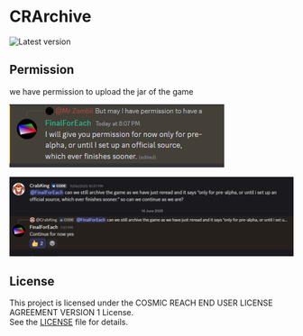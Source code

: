 # CRArchive

![Latest version](https://cr-archive-bot.onrender.com/status.svg)

## Permission
we have permission to upload the jar of the game

![permission image](./permission_image.png)

![permission image](./permission_image_2.png)


## License

This project is licensed under the COSMIC REACH END USER LICENSE AGREEMENT VERSION 1 License.  
See the [LICENSE](./LICENSE.md) file for details.
